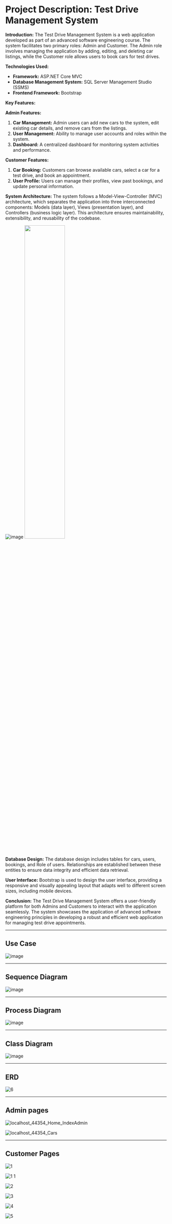 # Project Description: Test Drive Management System

**Introduction:**
The Test Drive Management System is a web application developed as part of an advanced software engineering course. The system facilitates two primary roles: Admin and Customer. The Admin role involves managing the application by adding, editing, and deleting car listings, while the Customer role allows users to book cars for test drives.

**Technologies Used:**
- **Framework:** ASP.NET Core MVC
- **Database Management System:** SQL Server Management Studio (SSMS)
- **Frontend Framework:** Bootstrap

**Key Features:**

**Admin Features:**
1. **Car Management:** Admin users can add new cars to the system, edit existing car details, and remove cars from the listings.
2. **User Management:** Ability to manage user accounts and roles within the system.
3. **Dashboard:** A centralized dashboard for monitoring system activities and performance.

**Customer Features:**
1. **Car Booking:** Customers can browse available cars, select a car for a test drive, and book an appointment.
2. **User Profile:** Users can manage their profiles, view past bookings, and update personal information.


**System Architecture:**
The system follows a Model-View-Controller (MVC) architecture, which separates the application into three interconnected components: Models (data layer), Views (presentation layer), and Controllers (business logic layer). This architecture ensures maintainability, extensibility, and reusability of the codebase.



![image](https://github.com/user-attachments/assets/dadeedba-0734-4b86-b39d-d0ffbc12bb91)
<img src="https://github.com/user-attachments/assets/dadeedba-0734-4b86-b39d-d0ffbc12bb91.png" width=50% height=50%>

**Database Design:**
The database design includes tables for cars, users, bookings, and Role of users. Relationships are established between these entities to ensure data integrity and efficient data retrieval.

**User Interface:**
Bootstrap is used to design the user interface, providing a responsive and visually appealing layout that adapts well to different screen sizes, including mobile devices.

**Conclusion:**
The Test Drive Management System offers a user-friendly platform for both Admins and Customers to interact with the application seamlessly. The system showcases the application of advanced software engineering principles in developing a robust and efficient web application for managing test drive appointments.

---


## Use Case




![image](https://github.com/user-attachments/assets/416d70ba-38b7-4a4d-a050-8a4cfbc8ab6c)



---

## Sequence Diagram



![image](https://github.com/user-attachments/assets/f7f70ddd-d2d0-4def-a050-8353586f83d8)


---


## Process Diagram



![image](https://github.com/user-attachments/assets/8e110c31-6794-4106-a1b7-c1479578e9b0)


---


## Class Diagram






![image](https://github.com/user-attachments/assets/b98e5e49-66fa-4118-bebf-56527906f66e)

---

## ERD



![6](https://github.com/user-attachments/assets/67479115-c8f0-43e4-af79-2db7c7e95b5e)

---

## Admin pages



![localhost_44354_Home_IndexAdmin](https://github.com/user-attachments/assets/01f711f7-0d2f-4cba-b478-5b93231a92ac)

![localhost_44354_Cars](https://github.com/user-attachments/assets/06d9a59a-b81c-426c-bad7-83357b9042cc)

---

## Customer Pages



![1](https://github.com/user-attachments/assets/db239d0d-6b3b-4687-bfd3-fdd979f3b278)

![1 1](https://github.com/user-attachments/assets/f0cdb14c-cc34-4201-aa01-852d3650dbfd)

![2](https://github.com/user-attachments/assets/e7e0a7a3-dfe4-42d6-bc6b-318850a233a0)

![3](https://github.com/user-attachments/assets/ba3d4a1e-46dc-47e3-935a-1d5cec4c17d4)

![4](https://github.com/user-attachments/assets/de750439-1031-4266-8ee0-2f2d7fb33eb1)

![5](https://github.com/user-attachments/assets/d2c89898-f764-4d2b-b76e-bc9bf655a92b)



